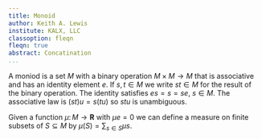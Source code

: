 ```yaml
---
title: Monoid
author: Keith A. Lewis
institute: KALX, LLC
classoption: fleqn
fleqn: true
abstract: Concatination
...
```



A moniod is a set $M$ with a binary operation $M\times M\to M$ that is
associative and has an identity element $e$. If $s,t\in M$ we write
$st\in M$ for the result of the binary operation. The identity satisfies $es = s = se$, $s\in M$.
The associative law is $(st)u = s(tu)$ so $stu$ is unambiguous.

Given a function $\mu\colon M\to\bm{R}$ with $\mu e = 0$ we can define a measure
on finite subsets of $S\subseteq M$ by $\mu(S) = \sum_{s\in S} \mu s$.
